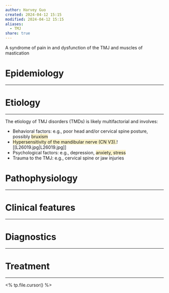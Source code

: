 ```yaml
---
author: Harvey Guo
created: 2024-04-12 15:15
modified: 2024-04-12 15:15
aliases:
  - TMJ
share: true
---
```

A syndrome of pain in and dysfunction of the TMJ and muscles of mastication
# Epidemiology
---


# Etiology
---
The etiology of TMJ disorders (TMDs) is likely multifactorial and involves:
- Behavioral factors: e.g., poor head and/or cervical spine posture, possibly <span style="background:rgba(240, 200, 0, 0.2)">bruxism</span> 
- <span style="background:rgba(240, 200, 0, 0.2)">Hypersensitivity of the mandibular nerve (CN V3).</span>![[L26019.jpg|L26019.jpg]]
- Psychological factors: e.g., depression, <span style="background:rgba(240, 200, 0, 0.2)">anxiety, stress</span>
- Trauma to the TMJ: e.g., cervical spine or jaw injuries

# Pathophysiology
---


# Clinical features
---


# Diagnostics
---


# Treatment
---
<% tp.file.cursor() %>
